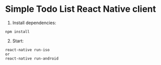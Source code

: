 # Simple Todo List React Native client

1. Install dependencies:
```
npm install
```

2. Start:
```
react-native run-iso
or 
react-native run-android
```

